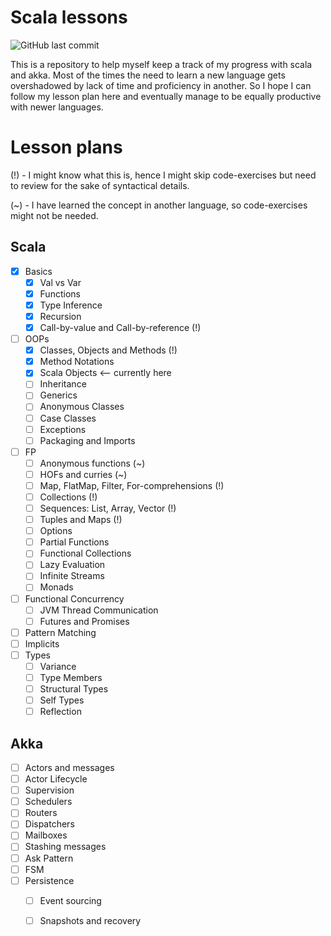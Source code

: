 # Scala lessons
![GitHub last commit](https://img.shields.io/github/last-commit/ltbringer/scala-lessons)

This is a repository to help myself keep a track of my progress with scala and akka. Most of the times the 
need to learn a new language gets overshadowed by lack of time and proficiency in another. So I hope I can follow
my lesson plan here and eventually manage to be equally productive with newer languages.

# Lesson plans
(!) - I might know what this is, hence I might skip code-exercises but need to review for the sake of syntactical details.

(~) - I have learned the concept in another language, so code-exercises might not be needed.

## Scala
- [x] Basics 
    - [x] Val vs Var
    - [x] Functions
    - [x] Type Inference
    - [x] Recursion
    - [x] Call-by-value and Call-by-reference (!)
- [ ] OOPs
    - [x] Classes, Objects and Methods (!)
    - [x] Method Notations
    - [x] Scala Objects <-- currently here
    - [ ] Inheritance
    - [ ] Generics
    - [ ] Anonymous Classes
    - [ ] Case Classes
    - [ ] Exceptions
    - [ ] Packaging and Imports
- [ ] FP
    - [ ] Anonymous functions (~)
    - [ ] HOFs and curries (~)
    - [ ] Map, FlatMap, Filter, For-comprehensions (!)
    - [ ] Collections (!)
    - [ ] Sequences: List, Array, Vector (!)
    - [ ] Tuples and Maps (!)
    - [ ] Options
    - [ ] Partial Functions
    - [ ] Functional Collections
    - [ ] Lazy Evaluation
    - [ ] Infinite Streams
    - [ ] Monads
- [ ] Functional Concurrency
    - [ ] JVM Thread Communication
    - [ ] Futures and Promises
- [ ] Pattern Matching
- [ ] Implicits
- [ ] Types
    - [ ] Variance
    - [ ] Type Members
    - [ ] Structural Types
    - [ ] Self Types
    - [ ] Reflection
    
## Akka
- [ ] Actors and messages
- [ ] Actor Lifecycle
- [ ] Supervision
- [ ] Schedulers
- [ ] Routers
- [ ] Dispatchers
- [ ] Mailboxes
- [ ] Stashing messages
- [ ] Ask Pattern
- [ ] FSM
- [ ] Persistence
    - [ ] Event sourcing
    - [ ] Snapshots and recovery


